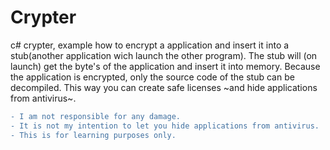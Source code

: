 # Crypter
c# crypter, example how to encrypt a application and insert it into a stub(another application wich launch the other program).
The stub will (on launch) get the byte's of the application and insert it into memory.
Because the application is encrypted, only the source code of the stub can be decompiled.
This way you can create safe licenses ~and hide applications from antivirus~.

```diff
- I am not responsible for any damage.
- It is not my intention to let you hide applications from antivirus.
- This is for learning purposes only.
```

